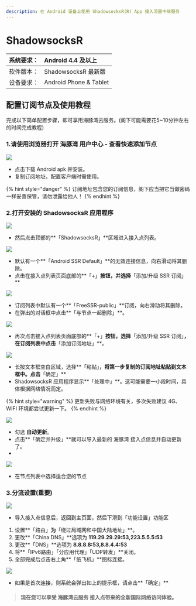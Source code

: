 ```yaml
---
description: 在 Android 设备上使用 ShadowsocksR(R) App 接入流量中继服务
---
```


# ShadowsocksR

| 系统要求： | Android 4.4 及以上 |
| :--- | :--- |
| 软件版本： | ShadowsocksR 最新版 |
| 设备要求： | Android Phone & Tablet |

## 配置订阅节点及使用教程

完成以下简单配置步骤，即可享用海豚湾云服务。\(阁下可能需要花5~10分钟左右的时间完成教程\)

### 1.请使用浏览器打开 海豚湾 用户中心 - 查看快速添加节点

![](../../.gitbook/assets/2019-05-05-at-4.16-am.png)

* 点击下载 Android apk 并安装。
* 复制订阅地址，配置客户端时需使用。

{% hint style="danger" %}
订阅地址包含您的订阅信息，阁下应当把它当做密码一样妥善保管，请勿泄露给他人！
{% endhint %}

### 2.打开安装的 ShadowsocksR 应用程序

![](../../.gitbook/assets/2019-05-05-at-4.21-am.png)

* 然后点击顶部的**「ShadowsocksR」**区域进入接入点列表。

![](../../.gitbook/assets/2019-05-05-at-4.27-am.png)

* 默认有一个**「Android SSR Default」**的无效连接信息，向右滑动将其删除。
* 点击在接入点列表页面底部的**「+」**按钮，并选择**「添加/升级 SSR 订阅」**

![](../../.gitbook/assets/2019-05-05-at-4.43-am.png)

* 订阅列表中默认有一个**「FreeSSR-public」**订阅，向右滑动将其删除。
* 在弹出的对话框中点击**「与节点一起删除」**。

![](../../.gitbook/assets/2019-05-05-at-4.47-am.png)

* 再次点击接入点列表页面底部的**「+」**按钮，选择**「添加/升级 SSR 订阅」**，在订阅列表中点击**「添加订阅地址」**。

![](../../.gitbook/assets/2019-05-05-at-4.52-am.png)

* 长按文本框空白区域，选择**「粘贴」**，将第一步复制的订阅地址粘贴到文本框中。点击**「确定」**
* ShadowsocksR 应用程序显示**「处理中」**。这可能需要一小段时间，具体根据网络情况而定。

{% hint style="warning" %}
更新失败与网络环境有关，多次失败建议 4G、WIFI 环境都尝试更新一下。
{% endhint %}

![](../../.gitbook/assets/2019-05-05-at-5.01-am.png)

* 勾选 **自动更新**。
* 点击**「确定并升级」**就可以导入最新的 海豚湾 接入点信息并自动更新了。
* 
![](../../.gitbook/assets/image%20%287%29.png)

* 在节点列表中选择适合您的节点

### 3.分流设置\(重要\)

![](../../.gitbook/assets/2019-05-05-at-5.18-am.png)

* 导入接入点信息后，返回到主页面，然后下滑到「功能设置」功能区

1. 设置**「路由」**为**「绕过局域网和中国大陆地址」**。
2. 更改**「China DNS」**选项为 **119.29.29.29:53,223.5.5.5:53**
3. 更改**「DNS」**选项为 **8.8.8.8:53,8.8.4.4:53**
4. 将**「IPv6路由」「分应用代理」「UDP转发」**关闭。
5. 全部完成后点击右上角**「纸飞机」**图标连接。

![](../../.gitbook/assets/2019-05-05-at-5.28-am.png)

* 如果是首次连接，则系统会弹出如上的提示框，请点击**「确定」**

> #### 现在您可以享受 海豚湾云服务 接入点带来的全新国际网络访问体验。

